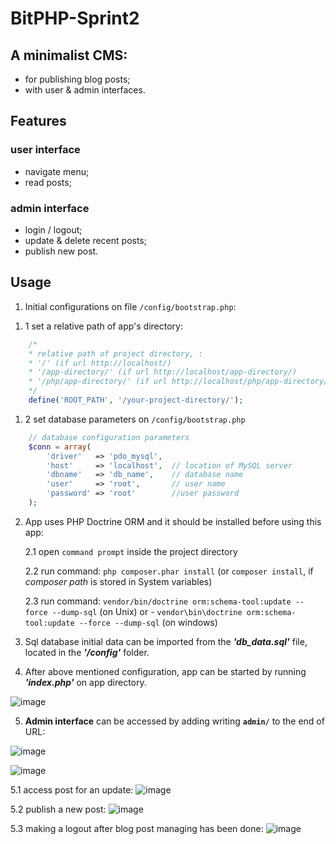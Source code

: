 # BitPHP-Sprint2

## A minimalist CMS:
  - for publishing blog posts;
  - with user & admin interfaces.

## Features

  ### user interface
  - navigate menu;
  - read posts;
      
  ### admin interface
  - login / logout;
  - update & delete recent posts;
  - publish new post.
  
## Usage

1) Initial configurations on file `/config/bootstrap.php`:

1. 1 set a relative path of app's directory:
```php
    /*
    * relative path of project directory, :
    * '/' (if url http://localhost/)
    * '/app-directory/' (if url http://localhost/app-directory/)
    * '/php/app-directory/' (if url http://localhost/php/app-directory/)
    */
    define('ROOT_PATH', '/your-project-directory/');
```

1. 2 set database parameters on `/config/bootstrap.php`
```php
    // database configuration parameters
    $conn = array(
        'driver'   => 'pdo_mysql',
        'host'     => 'localhost',  // location of MySQL server
        'dbname'   => 'db_name',    // database name
        'user'     => 'root',       // user name
        'password' => 'root'        //user password
    );

```
2) App uses PHP Doctrine ORM and it should be installed before using this app:

    2.1  open `command prompt` inside the project directory

    2.2 run command: `php composer.phar install` (or `composer install`, if _composer path_ is stored in System variables)

    2.3 run command: `vendor/bin/doctrine orm:schema-tool:update --force --dump-sql` (on Unix) or - `vendor\bin\doctrine orm:schema-tool:update --force --dump-sql` (on windows)

3) Sql database initial data can be imported from the **_'db_data.sql'_** file, located in the **_'/config'_** folder.

4) After above mentioned configuration, app can be started by running **_'index.php'_** on app directory.

![image](https://user-images.githubusercontent.com/70706753/99279322-c991fe80-2838-11eb-8dce-e96f0949c39e.png)


5) **Admin interface** can be accessed by adding writing **`admin/`** to the end of URL:

![image](https://user-images.githubusercontent.com/70706753/99280646-3e196d00-283a-11eb-8988-73970c9c9115.png)

![image](https://user-images.githubusercontent.com/70706753/99280820-70c36580-283a-11eb-90ba-1aac1d1810ad.png)

5.1 access post for an update:
![image](https://user-images.githubusercontent.com/70706753/99281581-56d65280-283b-11eb-9df9-d73d6b561ffa.png)

5.2 publish a new post:
![image](https://user-images.githubusercontent.com/70706753/99281889-b46a9f00-283b-11eb-86e9-438b0afa67a6.png)

5.3 making a logout after blog post managing has been done:
![image](https://user-images.githubusercontent.com/70706753/99282387-496d9800-283c-11eb-85b3-cc1afdfc30b6.png)
